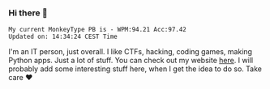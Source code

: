 ### Hi there 👋
<!-- PB START -->
```
My current MonkeyType PB is - WPM:94.21 Acc:97.42
Updated on: 14:34:24 CEST Time
```
<!-- PB END -->
I'm an IT person, just overall. I like CTFs, hacking, coding games, making Python apps. Just a lot of stuff.
You can check out my website [here](https://skill3472.github.io/).
I will probably add some interesting stuff here, when I get the idea to do so. Take care ❤️

